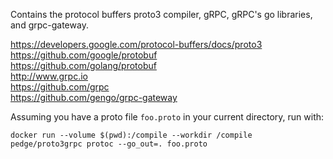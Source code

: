 Contains the protocol buffers proto3 compiler, gRPC, gRPC's go libraries, and grpc-gateway.

https://developers.google.com/protocol-buffers/docs/proto3  
https://github.com/google/protobuf  
https://github.com/golang/protobuf  
http://www.grpc.io  
https://github.com/grpc  
https://github.com/gengo/grpc-gateway

Assuming you have a proto file `foo.proto` in your current directory, run with:

```
docker run --volume $(pwd):/compile --workdir /compile pedge/proto3grpc protoc --go_out=. foo.proto
```
